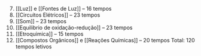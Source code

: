 7. [[Luz]] e [[Fontes de Luz]] – 16 tempos
8. [[Circuitos Elétricos]] – 23 tempos
9. [[Som]] – 23 tempos
10. [[Equilibrio de oxidação-redução]] – 23 tempos
11. [[Etroquimica]] – 15 tempos
12. [[Compostos Orgânicos]] e [[Reações Químicas]] – 20 tempos
Total: 120 tempos letivos

